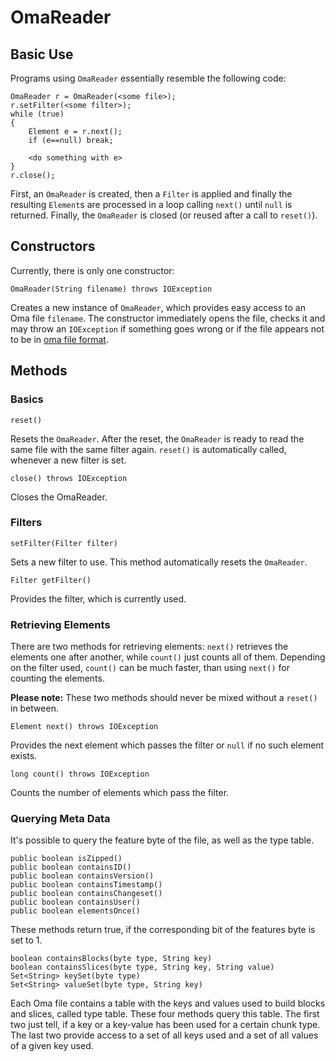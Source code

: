 # OmaReader

## Basic Use

Programs using `OmaReader` essentially resemble the following code:

    OmaReader r = OmaReader(<some file>);
    r.setFilter(<some filter>);
    while (true)
    {
        Element e = r.next();
        if (e==null) break;

        <do something with e>
    }
    r.close();

First, an `OmaReader` is created, then a `Filter` is applied and
finally the resulting `Element`s are processed in a loop calling
`next()` until `null` is returned. Finally, the `OmaReader` is closed
(or reused after a call to `reset()`).


## Constructors

Currently, there is only one constructor:

    OmaReader(String filename) throws IOException

Creates a new instance of `OmaReader`, which provides easy access to
an Oma file `filename`. The constructor immediately opens the file,
checks it and may throw an `IOException` if something goes wrong or if
the file appears not to be in
[oma file format](https://github.com/kumakyoo42/oma-file-formats).

## Methods

### Basics

    reset()

Resets the `OmaReader`. After the reset, the `OmaReader` is ready to
read the same file with the same filter again. `reset()` is
automatically called, whenever a new filter is set.

    close() throws IOException

Closes the OmaReader.

### Filters

    setFilter(Filter filter)

Sets a new filter to use. This method automatically resets the
`OmaReader`.

    Filter getFilter()

Provides the filter, which is currently used.

### Retrieving Elements

There are two methods for retrieving elements: `next()` retrieves the
elements one after another, while `count()` just counts all of them.
Depending on the filter used, `count()` can be much faster, than using
`next()` for counting the elements.

**Please note:** These two methods should never be mixed without a
`reset()` in between.

    Element next() throws IOException

Provides the next element which passes the filter or `null` if no such
element exists.

    long count() throws IOException

Counts the number of elements which pass the filter.

### Querying Meta Data

It's possible to query the feature byte of the file, as well as the
type table.

    public boolean isZipped()
    public boolean containsID()
    public boolean containsVersion()
    public boolean containsTimestamp()
    public boolean containsChangeset()
    public boolean containsUser()
    public boolean elementsOnce()

These methods return true, if the corresponding bit of the features
byte is set to 1.

    boolean containsBlocks(byte type, String key)
    boolean containsSlices(byte type, String key, String value)
    Set<String> keySet(byte type)
    Set<String> valueSet(byte type, String key)

Each Oma file contains a table with the keys and values used to build
blocks and slices, called type table. These four methods query this
table. The first two just tell, if a key or a key-value has been used
for a certain chunk type. The last two provide access to a set of all
keys used and a set of all values of a given key used.


